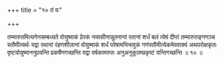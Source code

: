 +++
title = "१० तं वः"

+++

तम्मारुतमित्यनेनसम्बध्यते वोयुष्माकं प्रेरकं नव्यसीनान्नूतनानां रतानां शर्धं बलं त्वेषं दीप्तं तम्मारुतङ्गणञ्च स्तौमीत्यर्थः यद्वा रथानां रंहणशीलानां वोयुष्माकं शर्धं परेषामभिभावुकं गणंस्तौमीत्येकमेववाक्यं अथपरोक्षकृतः वृष्टयोयुष्माननुप्रयन्ति प्रकर्षेणगच्छन्ति यद्वा वर्षकामरुतः अनुअनुकूलम्प्रकृष्टं यन्तिगच्छन्ति ॥ १० ॥
